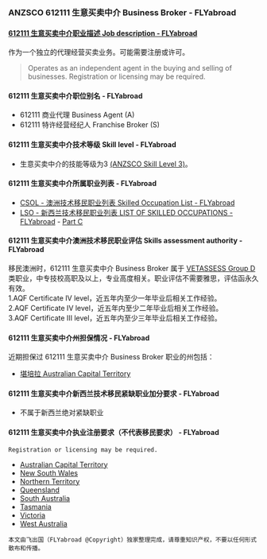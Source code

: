 ### ANZSCO 612111 生意买卖中介 Business Broker - FLYabroad ###

#### [612111 生意买卖中介职业描述 Job description - FLYabroad](http://www.flyabroadvisa.com/anzsco/6121.html#612111)

作为一个独立的代理经营买卖业务。可能需要注册或许可。

> Operates as an independent agent in the buying and selling of businesses.  Registration or licensing may be required. 

#### 612111 生意买卖中介职位别名 - FLYabroad
 
- 612111 商业代理 Business Agent (A)
- 612111 特许经营经纪人 Franchise Broker (S)

#### 612111 生意买卖中介技术等级 Skill level - FLYabroad

- 生意买卖中介的技能等级为3 [(ANZSCO Skill Level 3)](http://www.flyabroadvisa.com/anzsco/)。

#### 612111 生意买卖中介所属职业列表 - FLYabroad

- [CSOL - 澳洲技术移民职业列表 Skilled Occupation List - FLYabroad](http://www.flyabroadvisa.com/sol/)
- [LSO - 新西兰技术移民职业列表 LIST OF SKILLED OCCUPATIONS - FLYabroad](http://nz.flyabroadvisa.com/lso/) - [Part C](partc)

#### 612111 生意买卖中介澳洲技术移民职业评估 Skills assessment authority - FLYabroad

移民澳洲时，612111 生意买卖中介 Business Broker 属于 [VETASSESS Group D ](http://www.flyabroadvisa.com/ass/vetassess.html)类职业，中专技校高职及以上，专业高度相关。职业评估不需要雅思，评估函永久有效。  
1.AQF Certificate IV level，近五年内至少一年毕业后相关工作经验。   
2.AQF Certificate IV level，近五年内至少二年毕业后相关工作经验。   
3.AQF Certificate III level，近五年内至少三年毕业后相关工作经验。

#### 612111 生意买卖中介州担保情况 - FLYabroad

近期担保过 612111 生意买卖中介 Business Broker 职业的州包括：

- [堪培拉 Australian Capital Territory](http://www.flyabroadvisa.com/zdb/act.html)

#### 612111 生意买卖中介新西兰技术移民紧缺职业加分要求 - FLYabroad

- 不属于新西兰绝对紧缺职业

#### 612111 生意买卖中介执业注册要求（不代表移民要求） - FLYabroad

    Registration or licensing may be required.

- [Australian Capital Territory ](http://www.ors.act.gov.au/)
- [New South Wales ](http://www.fairtrading.nsw.gov.au/default.html)
- [Northern Territory ](http://www.nt.gov.au/justice/)
- [Queensland  ](http://www.fairtrading.qld.gov.au/)
- [South Australia ](http://www.ocba.sa.gov.au/index.html)
- [Tasmania ](http://www.consumer.tas.gov.au/home)
- [Victoria ](http://www.bla.vic.gov.au/home)
- [West Australia ](http://www.commerce.wa.gov.au/index.htm)

`本文由飞出国（FLYabroad @Copyright）独家整理完成，请尊重知识产权，不要以任何形式散布和传播。`